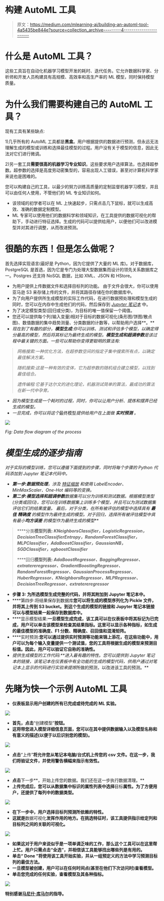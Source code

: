 # 构建 AutoML 工具

> 原文：<https://medium.com/mlearning-ai/building-an-automl-tool-4a5435be844e?source=collection_archive---------4----------------------->

# 什么是 AutoML 工具？

这些工具旨在自动化机器学习模型开发的耗时、迭代任务。它允许数据科学家、分析师和开发人员构建具有高规模、高效率和高生产率的 ML 模型，同时保持模型质量。

# 为什么我们需要构建自己的 AutoML 工具？

现有工具有某些缺点:

1)几乎所有的 AutoML 工具都是**黑盒**。用户根据提供的数据进行预测，但永远无法理解生成的模型或训练和选择最佳模型的过程。用户没有关于模型的信息，因此无法对它们进行微调。

2)另一套工具**需要很高的机器学习专业知识**。这些要求用户选择算法，也选择超参数。超参数的选择是高度劳动密集型的，容易出现人工错误，甚至对计算机科学家来说也是困难的。

您可以构建自己的工具，以最少的努力训练高质量的定制监督机器学习模型，并且可以由任何人使用，不管他们的 ML 专业知识如何。

*   该领域的初学者可以在 ML 上快速起步，只需点击几下鼠标，就可以生成高效、准确的数据定制模型。
*   ML 专家可以使用他们的数据科学和领域知识，在工具提供的数据可视化的帮助下，手动进行特征选择。生成的代码可以提供给用户，以便他们可以改进模型并对其进行调整，从而改进预测。

# 很酷的东西！但是怎么做呢？

首先选择实现语言(最好是 Python，因为它提供了大量的 ML 库)。对于数据库，PostgreSQL 是首选，因为它是专门为处理大型数据集而设计的领先关系数据库之一。Postgres 还支持 NoSQL 数据，比如 XML、JSON 和 HStore。

*   为用户提供上传数据文件和选择目标列的功能。
    由于文件会很大，你可以使用亚马逊 S3 来存储上传的文件，并将其路径存储在你的数据库中。
*   为了向用户提供所生成模型的实际工作代码，在进行数据预处理和模型生成的同时，您可以在内存中生成他们的代码，然后保存到 [*Jupyter 笔记本*](https://jupyter.org/) 中。
*   为了决定模型类型(回归或分类)，为目标的唯一值保留一个阈值。
*   您还可以提供每个列(输入变量)相对于目标的数据可视化(条形图/饼图/散点图)、数值数据的集中趋势测量、分类数据的计数等，以帮助用户选择[](https://en.wikipedia.org/wiki/Feature_selection#:~:text=In%20machine%20learning%20and%20statistics,for%20use%20in%20model%20construction.)**。**
*   *现在到了有趣的部分，**模型生成**:你可以训练、测试和评估多个模型，以确定得分最高的模型，然后将其标记为最终生成的模型。**模型生成和超调参数**是该过程中最关键的方面。一些可以帮助你变得更聪明的算法有:*

> *网格搜索:一种优化方法，在超参数空间的指定子集中搜索所有点，以确定最佳解决方案。*
> 
> *随机搜索:这是一种有效的变体，它为超参数的随机组合建立模型，以找到最佳组合。*
> 
> *遗传编程:它基于达尔文的进化理论，机器测试简单的算法，最成功的算法在新一代中孕育。*

*   *因为模型生成是一个耗时的过程，同时，你可以让用户分析、提炼和摆弄已经生成的模型。*
*   *一旦完成，你可以将这个*最终模型*提供给用户在上面做 ***实时预测*** 。*

*![](img/de96e462ab4e4fe9c318d1eac4250c03.png)*

*Fig: Data flow diagram of the process*

# *模型生成的逐步指南*

*对于实际的模型训练，您可以遵循下面提到的步骤，同时将每个步骤的 Python 代码添加到 Jupyter 笔记本代码中。*

*   ***第一步:数据预处理**，涉及 [*特征缩放*](https://en.wikipedia.org/wiki/Feature_scaling) 和使用 LabelEncoder、MinMaxScaler、One-Hot 编码等的变换。*
*   ***第二步:模型选择和超调参数**数据集可以分为训练和测试数据。根据模型类型(分类或回归)，您可以在训练数据集上训练多个模型，并且可以为测试数据集评估它们的结果度量。
    最后，对于分类，在所有被评估的模型中选择具有 ***最佳*** ***精确度*** 的模型作为最终生成的模型。对于回归，选择所有被评估模型中具有最小*****均方误差*** 的模型作为最终生成的模型***

> ****分类**模型列表: *KNeighborsClassifier，LogisticRegression，DecisionTreeClassifierEntropy，RandomForestClassifier，MLPClassifier，AdaBoostClassifier，GaussianNB，SGDClassifier，xgboostClassifier***
> 
> ****回归**模型列表: *AdaBoostRegressor、BaggingRegressor、extratereregressor、GradientBoostingRegressor、RandomForestRegressor、GaussianProcessRegressor、HuberRegressor、KNeighborsRegressor、MLPRegressor、DecisionTreeRegressor、extratereregressor***

*   ****步骤 3:** 为所选模型生成完整的代码，并将其附加到 Jupyter 笔记本中。**
*   ****第四步:将结果保存到数据库**您可以将生成的模型序列化为 Pickle 文件，并将其上传到 S3 bucket。到这个生成的模型的链接和 Jupyter 笔记本链接可以与模型结果一起保存到数据库中。**
*   ****显示模型结果:**一旦模型生成完成，该工具可以在仪表板中将其标记为已完成，用户可以单击该模型来检查其结果指标。这里可以显示各种指标，如生成的最佳模型的准确度、F1 分数、精确度、召回值和混淆矩阵。**
*   ****实时预测:**您可以通过提供实时预测等功能来锦上添花，在这些功能中，用户可以为每个输入变量提供一个测试值，您的工具将根据生成的模型来预测目标值。因此，用户可以验证它自称的准确性。**
*   ****提供生成模型的工作代码:**进入最有趣的特性。您可以提供到 Jupyter 笔记本的链接，该笔记本在仪表板中有*全功能的*生成的模型代码，供用户*通过对笔记本上显示的代码进行实验来提炼*所做的预测，以改进该工具的预测。**

# **先睹为快一个示例 AutoML 工具**

*   **仪表板显示用户创建的所有已完成或待完成的 ML 实验。**

**![](img/32759799bbed1870a2c0dba0c17b340c.png)**

*   **首先，点击**“创建模型”**按钮。**
*   **这将带您进入模型详细信息页面，您可以在其中提供数据输入以及模型名称和有意义的描述(以便于以后识别您的模型)。**

**![](img/610d1d3e51e93150e626f74f9355997e.png)**

*   **点击**“上传”**将允许您从笔记本电脑/台式机上传您的 csv 文件。在这一步，我们将验证文件，并使用警告横幅来指示有效性。**

**![](img/38961b11bca5d620dc39bc02f825b041.png)**

*   **点击**下一步**，开始上传您的数据。我们还在这一步执行数据清理。**
*   **上传完成后，您可以从数据集中标识的属性列表中选择**目标**属性。为了方便用户，还提供了每列中的数据类型。**

**![](img/6d998612f18e7cd544caae7b3a581da1.png)**

*   **在下一步中，用户选择目标列预测所依赖的特性。**
*   **这就是**数据可视化**发挥作用的地方。在挑选特征时，该工具提供指示给定列和目标列之间的关联的可视化。**

**![](img/cbb28b14e0b1263e6ea122630f063044.png)**

*   **如果这对于用户来说似乎是一项单调乏味的工作，那么这个工具可以在这里帮上忙。用户只需点击“**全选**”，并相信该工具能够找出哪些列是有用的。**
*   **单击“ **Done** ”将使用该工具开始实验，并从一组预定义的方法中学习预测目标列的最佳方法。**
*   **一旦模型被创建，用户可以在任何时间点(甚至在他们下次访问时)查看模型。**
*   **单击您完成的任何实验，查看模型及其各种指标。**

**![](img/2fae34308474935f3889dfbe889b6ac4.png)**

**特别感谢[马尼什·库马尔](https://medium.com/u/3f3ab5c97e3d?source=user_profile---------0----------------------------)的指导。**
